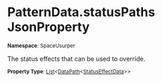 # PatternData.statusPaths JsonProperty

<small>**Namespace**: SpaceUsurper</small>

The status effects that can be used to override.

<small>**Property Type**: [List](https://docs.microsoft.com/en-us/dotnet/api/system.collections.generic.list-1?view=netframework-4.5)&lt;[DataPath](../DataPath-1.md)&lt;[StatusEffectData](../StatusEffectData.md)&gt;&gt;</small>

